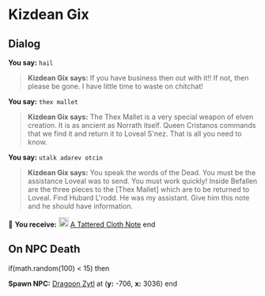 # Kizdean Gix


## Dialog

**You say:** `hail`



>**Kizdean Gix says:** If you have business then out with it!! If not, then please be gone. I have little time to waste on chitchat!

**You say:** `thex mallet`



>**Kizdean Gix says:** The Thex Mallet is a very special weapon of elven creation. It is as ancient as Norrath itself. Queen Cristanos commands that we find it and return it to Loveal S'nez. That is all you need to know.

**You say:** `utalk adarev otcin`



>**Kizdean Gix says:** You speak the words of the Dead. You must be the assistance Loveal was to send. You must work quickly! Inside Befallen are the three pieces to the [Thex Mallet] which are to be returned to Loveal. Find Hubard L'rodd. He was my assistant. Give him this note and he should have information.


 &#127873; **You receive:**  <img style="background:url(/static/icons/blank_slot.gif);width:20px;height:20px;" src="/static/icons/item_504.png" alt="" /> <a
                                href="/item/18891" data-url="18891" class="tooltip-link link">A Tattered Cloth Note</a>
end



## On NPC Death

if(math.random(100) < 15) then


**Spawn NPC:**  [Dragoon Zytl](/npc/21141) at (**y:** -706, **x:** 3036)
end

